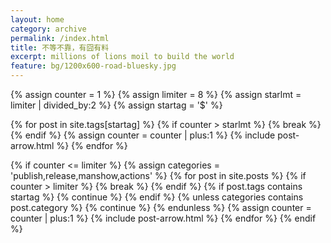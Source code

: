 ```yaml
---
layout: home
category: archive
permalink: /index.html
title: 不等不靠，有囧有料
excerpt: millions of lions moil to build the world
feature: bg/1200x600-road-bluesky.jpg
---
```


<div class="tiles">

{% assign counter = 1 %}
{% assign limiter = 8 %}
{% assign starlmt = limiter | divided_by:2 %}
{% assign startag = '$' %}

{% for post in site.tags[startag] %}
    {% if counter > starlmt %} {% break %} {% endif %}
    {% assign counter = counter | plus:1 %} 
    {% include post-arrow.html %}
{% endfor %}

{% if counter <= limiter %}
    {% assign categories = 'publish,release,manshow,actions' %}
    {% for post in site.posts %}
        {% if counter > limiter %} {% break %} {% endif %}
        {% if post.tags contains startag %} {% continue %} {% endif %}
        {% unless categories contains post.category %} {% continue %} {% endunless %}
        {% assign counter = counter | plus:1 %} 
        {% include post-arrow.html %}
    {% endfor %}
{% endif %}

</div><!-- /.tiles -->


